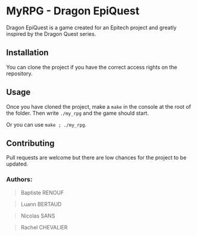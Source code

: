 # MyRPG - Dragon EpiQuest

Dragon EpiQuest is a game created for an Epitech project and greatly inspired by the Dragon Quest series.

## Installation

You can clone the project if you have the correct access rights on the repository.

## Usage

Once you have cloned the project, make a ```make``` in the console at the root of the folder. Then write ```./my_rpg``` and the game should start.

Or you can use ```make ; ./my_rpg```.

## Contributing
Pull requests are welcome but there are low chances for the project to be updated.

### Authors:

> Baptiste RENOUF

>Luann BERTAUD

>Nicolas SANS

>Rachel CHEVALIER